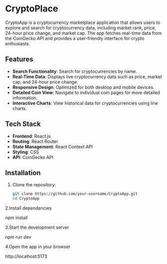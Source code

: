 # CryptoPlace

CryptoApp is a cryptocurrency marketplace application that allows users to explore and search for cryptocurrency data, including market rank, price, 24-hour price change, and market cap. The app fetches real-time data from the CoinGecko API and provides a user-friendly interface for crypto enthusiasts.

## Features

- **Search Functionality**: Search for cryptocurrencies by name.
- **Real-Time Data**: Displays live cryptocurrency data such as price, market cap, and 24-hour price change.
- **Responsive Design**: Optimized for both desktop and mobile devices.
- **Detailed Coin View**: Navigate to individual coin pages for more detailed information.
- **Interactive Charts**: View historical data for cryptocurrencies using line charts.

## Tech Stack

- **Frontend**: React.js
- **Routing**: React Router
- **State Management**: React Context API
- **Styling**: CSS
- **API**: CoinGecko API

## Installation

1. Clone the repository:
   ```bash
   git clone https://github.com/your-username/CryptoApp.git
   cd CryptoApp
   
2.Install dependencies

  npm install
  
3.Start the development server

  npm run dev
  
4.Open the app in your browser

http://localhost:5173
